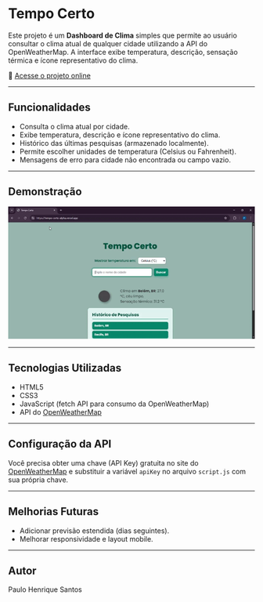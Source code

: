 # Tempo Certo

Este projeto é um **Dashboard de Clima** simples que permite ao usuário consultar o clima atual de qualquer cidade utilizando a API do OpenWeatherMap. A interface exibe temperatura, descrição, sensação térmica e ícone representativo do clima.

🔗 [Acesse o projeto online](https://tempo-certo-alpha.vercel.app/)

---

## Funcionalidades

- Consulta o clima atual por cidade.  
- Exibe temperatura, descrição e ícone representativo do clima.  
- Histórico das últimas pesquisas (armazenado localmente).  
- Permite escolher unidades de temperatura (Celsius ou Fahrenheit).  
- Mensagens de erro para cidade não encontrada ou campo vazio.

---

## Demonstração

![Gif do Tempo Certo](./tempo-certo.gif)

---

## Tecnologias Utilizadas

- HTML5  
- CSS3  
- JavaScript (fetch API para consumo da OpenWeatherMap)  
- API do [OpenWeatherMap](https://openweathermap.org/api)

---

## Configuração da API

Você precisa obter uma chave (API Key) gratuita no site do [OpenWeatherMap](https://openweathermap.org/api) e substituir a variável `apiKey` no arquivo `script.js` com sua própria chave.

---

## Melhorias Futuras

- Adicionar previsão estendida (dias seguintes).
- Melhorar responsividade e layout mobile.

---

## Autor

Paulo Henrique Santos
